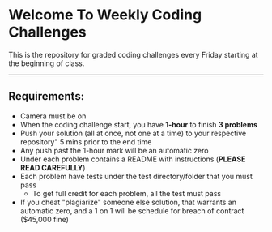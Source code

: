 # Welcome To Weekly Coding Challenges

This is the repository for graded coding challenges every Friday starting at the beginning of class.

---

## Requirements:
- Camera must be on
- When the coding challenge start, you have **1-hour** to finish **3 problems**
- Push your solution (all at once, not one at a time) to your respective repository" 5 mins prior to the end time
- Any push past the 1-hour mark will be an automatic zero
- Under each problem contains a README with instructions (**PLEASE READ CAREFULLY**)
- Each problem have tests under the test directory/folder that you must pass
    - To get full credit for each problem, all the test must pass
- If you cheat "plagiarize" someone else solution, that warrants an automatic zero, and a 1 on 1 will be schedule for breach of contract ($45,000 fine)

